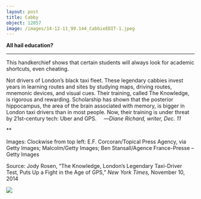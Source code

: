 ```yaml
---
layout: post
title: Cabby
object: 12057
image: /images/14-12-11_99.144_CabbieEDIT-1.jpeg
---
```

**All hail education?**

****

This handkerchief shows that certain students will always look for academic shortcuts, even cheating.

Not drivers of London’s black taxi fleet. These legendary cabbies invest years in learning routes and sites by studying maps, driving routes, mnemonic devices, and visual cues. Their training, called The Knowledge, is rigorous and rewarding. Scholarship has shown that the posterior hippocampus, the area of the brain associated with memory, is bigger in London taxi drivers than in most people. Now, their training is under threat by 21st-century tech: Uber and GPS.     —*Diane Richard, writer, Dec. 11*

**

Images: Clockwise from top left: E.F. Corcoran/Topical Press Agency, via Getty Images; Malcolm/Getty Images; Ben Stansall/Agence France-Presse – Getty Images

Source: Jody Rosen, “The Knowledge, London’s Legendary Taxi-Driver Test, Puts Up a Fight in the Age of GPS,” *New York Times,* November 10, 2014

![]({{siteurl.base}}/images/14-12-11_99.144_CabbieEDIT-1.jpeg)
